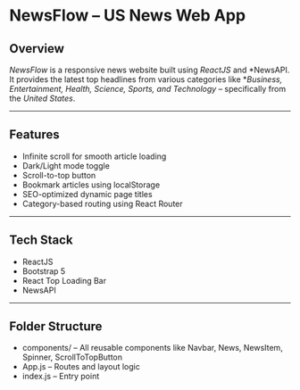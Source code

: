 #  NewsFlow – US News Web App

##  Overview
*NewsFlow* is a responsive news website built using *ReactJS* and *NewsAPI. It provides the latest top headlines from various categories like **Business, Entertainment, Health, Science, Sports, and Technology* – specifically from the *United States*.

---

##  Features
- Infinite scroll for smooth article loading  
- Dark/Light mode toggle  
- Scroll-to-top button  
- Bookmark articles using localStorage  
- SEO-optimized dynamic page titles  
- Category-based routing using React Router  

---

##  Tech Stack
- ReactJS  
- Bootstrap 5  
- React Top Loading Bar  
- NewsAPI  
 

---

##  Folder Structure
- components/ – All reusable components like Navbar, News, NewsItem, Spinner, ScrollToTopButton  
- App.js – Routes and layout logic  
- index.js – Entry point
